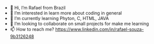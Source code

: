 - 👋 Hi, I’m Rafael from Brazil
- 👀 I’m interested in learn more about coding in general 
- 🌱 I’m currently learning Phyton, C, HTML, JAVA
- 💞️ I’m looking to collaborate on small projects for make me learning
- 📫 How to reach me? https://www.linkedin.com/in/rafael-souza-9b3126248

<!---
RGLSouza/RGLSouza is a ✨ special ✨ repository because its `README.md` (this file) appears on your GitHub profile.
You can click the Preview link to take a look at your changes.
--->
